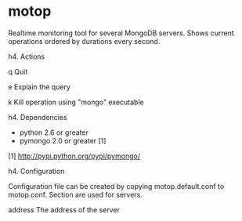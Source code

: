 motop
=====

Realtime monitoring tool for several MongoDB servers. Shows current operations ordered by durations every second.

h4. Actions

q	Quit

e	Explain the query

k   Kill operation using "mongo" executable

h4. Dependencies

* python 2.6 or greater
* pymongo 2.0 or greater [1]

[1] http://pypi.python.org/pypi/pymongo/

h4. Configuration

Configuration file can be created by copying motop.default.conf to motop.conf. Section are used for servers.

address The address of the server
